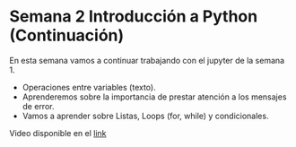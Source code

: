 # Semana 2 Introducción a Python (Continuación)



En esta semana vamos a continuar trabajando con el jupyter de la semana 1.
* Operaciones entre variables (texto).
* Aprenderemos sobre la importancia de prestar atención a los mensajes de error.
* Vamos a aprender sobre Listas, Loops (for, while) y condicionales.

Video disponible en el [link](https://www.youtube.com/watch?v=oPZww1AcxCQ)